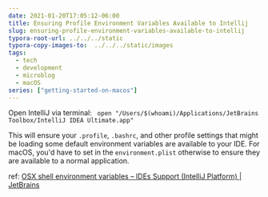 ```yaml
---
date: 2021-01-20T17:05:12-06:00
title: Ensuring Profile Environment Variables Available to Intellij
slug: ensuring-profile-environment-variables-available-to-intellij
typora-root-url: ../../../static
typora-copy-images-to:  ../../../static/images
tags:
  - tech
  - development
  - microblog
  - macOS
series: ["getting-started-on-macos"]
---
```


Open IntelliJ via terminal: ` open "/Users/$(whoami)/Applications/JetBrains Toolbox/IntelliJ IDEA Ultimate.app"`

This will ensure your `.profile`, `.bashrc`, and other profile settings that might be loading some default environment variables are available to your IDE.
For macOS, you'd have to set in the `environment.plist` otherwise to ensure they are available to a normal application.

ref: [OSX shell environment variables – IDEs Support (IntelliJ Platform) | JetBrains](http://bit.ly/3p3BgHy)
